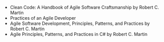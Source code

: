 - Clean Code: A Handbook of Agile Software Craftsmanship by Robert C. Martin
- Practices of an Agile Developer
- Agile Software Development, Principles, Patterns, and Practices by Robert C. Martin
- Agile Principles, Patterns, and Practices in C# by Robert C. Martin